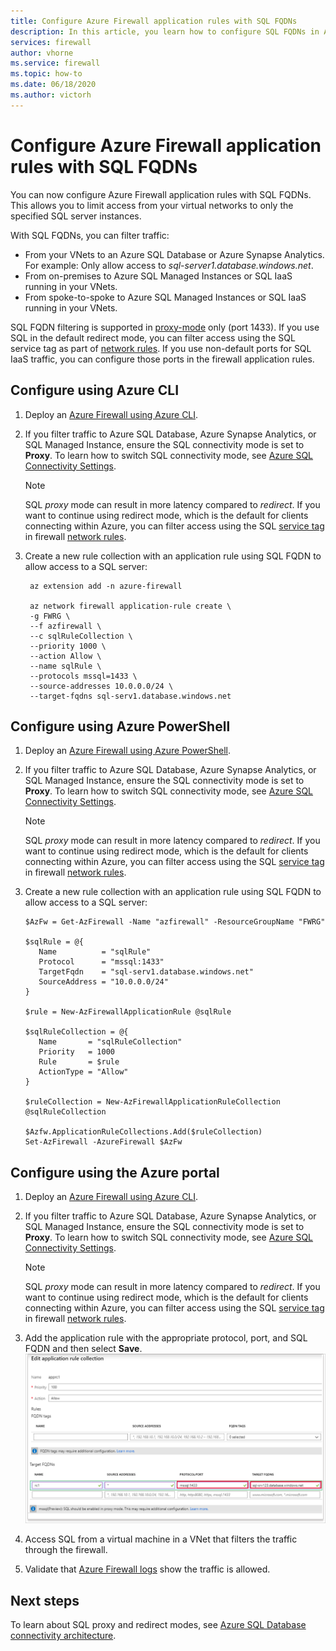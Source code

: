 ```yaml
---
title: Configure Azure Firewall application rules with SQL FQDNs
description: In this article, you learn how to configure SQL FQDNs in Azure Firewall application rules.
services: firewall
author: vhorne
ms.service: firewall
ms.topic: how-to
ms.date: 06/18/2020
ms.author: victorh
---
```


# Configure Azure Firewall application rules with SQL FQDNs

You can now configure Azure Firewall application rules with SQL FQDNs. This allows you to limit access from your virtual networks to only the specified SQL server instances.

With SQL FQDNs, you can filter traffic:

- From your VNets to an Azure SQL Database or Azure Synapse Analytics. For example: Only allow access to *sql-server1.database.windows.net*.
- From on-premises to Azure SQL Managed Instances or SQL IaaS running in your VNets.
- From spoke-to-spoke to Azure SQL Managed Instances or SQL IaaS running in your VNets.

SQL FQDN filtering is supported in [proxy-mode](../azure-sql/database/connectivity-architecture.md#connection-policy) only (port 1433). If you use SQL in the default redirect mode, you can filter access using the SQL service tag as part of [network rules](features.md#network-traffic-filtering-rules).
If you use non-default ports for SQL IaaS traffic, you can configure those ports in the firewall application rules.

## Configure using Azure CLI

1. Deploy an [Azure Firewall using Azure CLI](deploy-cli.md).
2. If you filter traffic to Azure SQL Database, Azure Synapse Analytics, or SQL Managed Instance, ensure the SQL connectivity mode is set to **Proxy**. To learn how to switch SQL connectivity mode, see [Azure SQL Connectivity Settings](../azure-sql/database/connectivity-settings.md#change-the-connection-policy-via-the-azure-cli).

   > [!NOTE]
   > SQL *proxy* mode can result in more latency compared to *redirect*. If you want to continue using redirect mode, which is the default for clients connecting within Azure, you can filter access using the SQL [service tag](service-tags.md) in firewall [network rules](tutorial-firewall-deploy-portal.md#configure-a-network-rule).

3. Create a new rule collection with an application rule using SQL FQDN to allow access to a SQL server:

   ```azurecli
    az extension add -n azure-firewall
    
    az network firewall application-rule create \ 
    -g FWRG \
    --f azfirewall \ 
    --c sqlRuleCollection \
    --priority 1000 \
    --action Allow \
    --name sqlRule \
    --protocols mssql=1433 \
    --source-addresses 10.0.0.0/24 \
    --target-fqdns sql-serv1.database.windows.net
   ```

## Configure using Azure PowerShell

1. Deploy an [Azure Firewall using Azure PowerShell](deploy-ps.md).
2. If you filter traffic to Azure SQL Database, Azure Synapse Analytics, or SQL Managed Instance, ensure the SQL connectivity mode is set to **Proxy**. To learn how to switch SQL connectivity mode, see [Azure SQL Connectivity Settings](../azure-sql/database/connectivity-settings.md#change-the-connection-policy-via-the-azure-cli).

   > [!NOTE]
   > SQL *proxy* mode can result in more latency compared to *redirect*. If you want to continue using redirect mode, which is the default for clients connecting within Azure, you can filter access using the SQL [service tag](service-tags.md) in firewall [network rules](tutorial-firewall-deploy-portal.md#configure-a-network-rule).

3. Create a new rule collection with an application rule using SQL FQDN to allow access to a SQL server:

   ```azurepowershell
   $AzFw = Get-AzFirewall -Name "azfirewall" -ResourceGroupName "FWRG"
    
   $sqlRule = @{
      Name          = "sqlRule"
      Protocol      = "mssql:1433" 
      TargetFqdn    = "sql-serv1.database.windows.net"
      SourceAddress = "10.0.0.0/24"
   }
    
   $rule = New-AzFirewallApplicationRule @sqlRule
    
   $sqlRuleCollection = @{
      Name       = "sqlRuleCollection" 
      Priority   = 1000 
      Rule       = $rule
      ActionType = "Allow"
   }
    
   $ruleCollection = New-AzFirewallApplicationRuleCollection @sqlRuleCollection
    
   $Azfw.ApplicationRuleCollections.Add($ruleCollection)    
   Set-AzFirewall -AzureFirewall $AzFw    
   ```

## Configure using the Azure portal
1. Deploy an [Azure Firewall using Azure CLI](deploy-cli.md).
2. If you filter traffic to Azure SQL Database, Azure Synapse Analytics, or SQL Managed Instance, ensure the SQL connectivity mode is set to **Proxy**. To learn how to switch SQL connectivity mode, see [Azure SQL Connectivity Settings](../azure-sql/database/connectivity-settings.md#change-the-connection-policy-via-the-azure-cli).  

   > [!NOTE]
   > SQL *proxy* mode can result in more latency compared to *redirect*. If you want to continue using redirect mode, which is the default for clients connecting within Azure, you can filter access using the SQL [service tag](service-tags.md) in firewall [network rules](tutorial-firewall-deploy-portal.md#configure-a-network-rule).
3. Add the application rule with the appropriate protocol, port, and SQL FQDN and then select **Save**.
   ![application rule with SQL FQDN](media/sql-fqdn-filtering/application-rule-sql.png)
4. Access SQL from a virtual machine in a VNet that filters the traffic through the firewall. 
5. Validate that [Azure Firewall logs](log-analytics-samples.md) show the traffic is allowed.

## Next steps

To learn about SQL proxy and redirect modes, see [Azure SQL Database connectivity architecture](../azure-sql/database/connectivity-architecture.md).